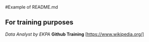 #Example of README.md
## For training purposes
*Data Analyst by EKPA*
**Github Training**
[https://www.wikipedia.org/]
